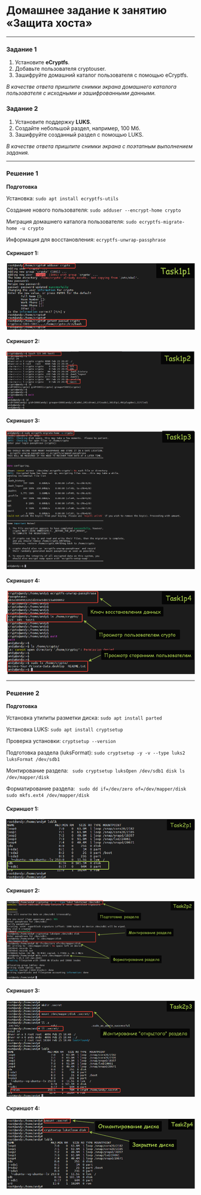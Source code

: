 # Домашнее задание к занятию  «Защита хоста»

------

### Задание 1

1. Установите **eCryptfs**.
2. Добавьте пользователя cryptouser.
3. Зашифруйте домашний каталог пользователя с помощью eCryptfs.


*В качестве ответа  пришлите снимки экрана домашнего каталога пользователя с исходными и зашифрованными данными.*  

### Задание 2

1. Установите поддержку **LUKS**.
2. Создайте небольшой раздел, например, 100 Мб.
3. Зашифруйте созданный раздел с помощью LUKS.

*В качестве ответа пришлите снимки экрана с поэтапным выполнением задания.*

----

### Решение 1

**Подготовка**

Установка: `sudo apt install ecryptfs-utils`

Создание нового пользователя: `sudo adduser --encrypt-home crypto`

Миграция домашнего каталога пользователя: `sudo ecryptfs-migrate-home -u crypto`

Информация для восстановления: `ecryptfs-unwrap-passphrase`

#### Скриншот 1:

![Commit Task1](https://github.com/AndrewZnamenskiy/HostSecurity/blob/main/img/task1p1.png)


#### Скриншот 2:

![Commit Task1](https://github.com/AndrewZnamenskiy/HostSecurity/blob/main/img/task1p2.png)


#### Скриншот 3:

![Commit Task1](https://github.com/AndrewZnamenskiy/HostSecurity/blob/main/img/task1p3.png)


#### Скриншот 4:

![Commit Task1](https://github.com/AndrewZnamenskiy/HostSecurity/blob/main/img/task1p4.png)


---


### Решение 2

**Подготовка**

Установка утилиты разметки диска:  `sudo apt install parted`

Установка LUKS:  `sudo apt install cryptsetup`

Проверка установки: `cryptsetup --version`

Подготовка раздела (luksFormat): `sudo cryptsetup -y -v --type luks2 luksFormat /dev/sdb1`

Монтирование раздела: 
		       ```
	 	       sudo cryptsetup luksOpen /dev/sdb1 disk
		       ls /dev/mapper/disk```

Форматирование раздела:
			```
		         sudo dd if=/dev/zero of=/dev/mapper/disk
			sudo mkfs.ext4 /dev/mapper/disk```


#### Скриншот 1:

![Commit Task2](https://github.com/AndrewZnamenskiy/HostSecurity/blob/main/img/task2p1.png)


#### Скриншот 2:

![Commit Task2](https://github.com/AndrewZnamenskiy/HostSecurity/blob/main/img/task2p2.png)


#### Скриншот 3:

![Commit Task2](https://github.com/AndrewZnamenskiy/HostSecurity/blob/main/img/task2p3.png)


#### Скриншот 4:

![Commit Task2](https://github.com/AndrewZnamenskiy/HostSecurity/blob/main/img/task2p4.png)




